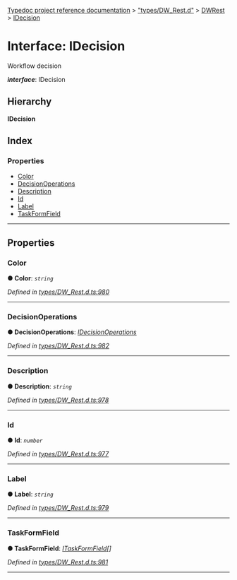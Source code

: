 [Typedoc project reference documentation](../README.md) > ["types/DW_Rest.d"](../modules/_types_dw_rest_d_.md) > [DWRest](../modules/_types_dw_rest_d_.dwrest.md) > [IDecision](../interfaces/_types_dw_rest_d_.dwrest.idecision.md)

# Interface: IDecision

Workflow decision

*__interface__*: IDecision

## Hierarchy

**IDecision**

## Index

### Properties

* [Color](_types_dw_rest_d_.dwrest.idecision.md#color)
* [DecisionOperations](_types_dw_rest_d_.dwrest.idecision.md#decisionoperations)
* [Description](_types_dw_rest_d_.dwrest.idecision.md#description)
* [Id](_types_dw_rest_d_.dwrest.idecision.md#id)
* [Label](_types_dw_rest_d_.dwrest.idecision.md#label)
* [TaskFormField](_types_dw_rest_d_.dwrest.idecision.md#taskformfield)

---

## Properties

<a id="color"></a>

###  Color

**● Color**: *`string`*

*Defined in [types/DW_Rest.d.ts:980](https://github.com/DocuWare/REST-Sample-TS/blob/22cf36b/src/types/DW_Rest.d.ts#L980)*

___
<a id="decisionoperations"></a>

###  DecisionOperations

**● DecisionOperations**: *[IDecisionOperations](_types_dw_rest_d_.dwrest.idecisionoperations.md)*

*Defined in [types/DW_Rest.d.ts:982](https://github.com/DocuWare/REST-Sample-TS/blob/22cf36b/src/types/DW_Rest.d.ts#L982)*

___
<a id="description"></a>

###  Description

**● Description**: *`string`*

*Defined in [types/DW_Rest.d.ts:978](https://github.com/DocuWare/REST-Sample-TS/blob/22cf36b/src/types/DW_Rest.d.ts#L978)*

___
<a id="id"></a>

###  Id

**● Id**: *`number`*

*Defined in [types/DW_Rest.d.ts:977](https://github.com/DocuWare/REST-Sample-TS/blob/22cf36b/src/types/DW_Rest.d.ts#L977)*

___
<a id="label"></a>

###  Label

**● Label**: *`string`*

*Defined in [types/DW_Rest.d.ts:979](https://github.com/DocuWare/REST-Sample-TS/blob/22cf36b/src/types/DW_Rest.d.ts#L979)*

___
<a id="taskformfield"></a>

###  TaskFormField

**● TaskFormField**: *[ITaskFormField](_types_dw_rest_d_.dwrest.itaskformfield.md)[]*

*Defined in [types/DW_Rest.d.ts:981](https://github.com/DocuWare/REST-Sample-TS/blob/22cf36b/src/types/DW_Rest.d.ts#L981)*

___

